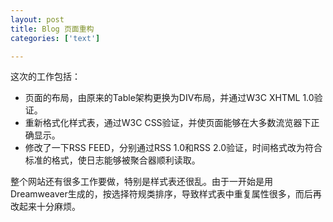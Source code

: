 ```yaml
---
layout: post
title: Blog 页面重构
categories: ['text']

---
```


这次的工作包括：

* 页面的布局，由原来的Table架构更换为DIV布局，并通过W3C XHTML 1.0验证。
* 重新格式化样式表，通过W3C CSS验证，并使页面能够在大多数流览器下正确显示。
* 修改了一下RSS FEED，分别通过RSS 1.0和RSS 2.0验证，时间格式改为符合标准的格式，使日志能够被聚合器顺利读取。

整个网站还有很多工作要做，特别是样式表还很乱。由于一开始是用Dreamweaver生成的，按选择符规类排序，导致样式表中重复属性很多，而后再改起来十分麻烦。